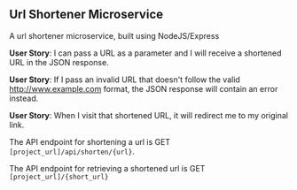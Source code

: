 ## Url Shortener Microservice

A url shortener microservice, built using NodeJS/Express

**User Story**: I can pass a URL as a parameter and I will receive a shortened URL in the JSON response.

**User Story**: If I pass an invalid URL that doesn't follow the valid http://www.example.com format, the JSON response will contain an error instead.

**User Story**: When I visit that shortened URL, it will redirect me to my original link.

The API endpoint for shortening a url is GET `[project_url]/api/shorten/{url}`.

The API endpoint for retrieving a shortened url is GET `[project_url]/{short_url}`

